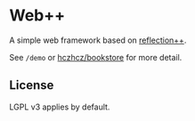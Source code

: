 Web++
===

A simple web framework based on [reflection++](https://github.com/hczhcz/reflectionpp).

See `/demo` or [hczhcz/bookstore](https://github.com/hczhcz/bookstore/) for more detail.

License
---

LGPL v3 applies by default.
